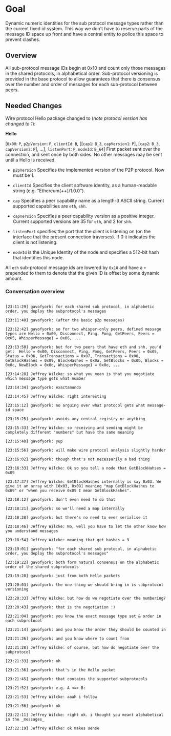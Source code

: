 # Goal



Dynamic numeric identities for the sub protocol message types rather than the current fixed id system. This way we don't have to reserve parts of the message ID space up front and have a central entity to police this space to prevent clashes.



## Overview



All sub-protocol message IDs begin at 0x10 and count only those messages in the shared protocols, in alphabetical order. Sub-protocol versioning is provided in the base protocol to allow guarantees that there is consensus over the number and order of messages for each sub-protocol between peers.



## Needed Changes



Wire protocol Hello package changed to (*note protocol version has changed to 1*):



**Hello**

[`0x00`: `P`, `p2pVersion`: `P`, `clientId`: `B`, [[`cap1`: `B_3`, `capVersion1`: `P`], [`cap2`: `B_3`, `capVersion2`: `P`], ...], `listenPort`: `P`, `nodeId`: `B_64`] First packet sent over the connection, and sent once by both sides. No other messages may be sent until a Hello is received.

* `p2pVersion` Specifies the implemented version of the P2P protocol. Now must be 1.

* `clientId` Specifies the client software identity, as a human-readable string (e.g. "Ethereum(++)/1.0.0").

* `cap` Specifies a peer capability name as a length-3 ASCII string. Current supported capabilities are `eth`, `shh`.

* `capVersion` Specifies a peer capability version as a positive integer. Current supported versions are 35 for `eth`, and 2 for `shh`.

* `listenPort` specifies the port that the client is listening on (on the interface that the present connection traverses). If 0 it indicates the client is not listening.

* `nodeId` is the Unique Identity of the node and specifies a 512-bit hash that identifies this node.



All `eth` sub-protocol message ids are lowered by `0x10` and have a `+` prepended to them to denote that the given ID is offset by some dynamic amount.



### Conversation overview



```

[23:11:29] gavofyork: for each shared sub protocol, in alphabetic order, you deploy the subprotocol's messages

[23:11:40] gavofyork: (after the basic p2p messages)

[23:12:42] gavofyork: so for two whisper-only peers, defined message types are Hello = 0x00, Disconnect, Ping, Pong, GetPeers, Peers = 0x05, WhisperMessage1 = 0x06, ...

[23:13:50] gavofyork: but for two peers that have eth and shh, you'd get:  Hello = 0x00, Disconnect, Ping, Pong, GetPeers, Peers = 0x05, Status = 0x06, GetTransactions = 0x07, Transactions = 0x08, GetBlockHashes = 0x09, BlockHashes = 0x0a, GetBlocks = 0x0b, Blocks = 0x0c, NewBlock = 0x0d, WhisperMessage1 = 0x0e, ...

[23:14:28] Jeffrey Wilcke: so what you mean is that you negotiate which message type gets what number

[23:14:34] gavofyork: exactamundo

[23:14:45] Jeffrey Wilcke: right interesting

[23:15:12] gavofyork: no arguing over what protocol gets what message-id space

[23:15:25] gavofyork: avoids any central registry or anything

[23:15:33] Jeffrey Wilcke: so receiving and sending might be completely different "numbers" but have the same meaning

[23:15:40] gavofyork: yup

[23:15:56] gavofyork: will make wire protocol analysis slightly harder

[23:16:02] gavofyork: though that's not necessarily a bad thing

[23:16:33] Jeffrey Wilcke: Ok so you tell a node that GetBlockHahses = 0x09

[23:17:37] Jeffrey Wilcke: GetBlockHashes internally is say 0x03. We give it an array with [0x03, 0x09] meaning "map GetBlockHashes to 0x09" or "when you receive 0x09 I mean GetBlockHashes".

[23:18:12] gavofyork: don't even need to do that

[23:18:21] gavofyork: so we'll need a map internally

[23:18:28] gavofyork: but there's no need to ever serialise it

[23:18:46] Jeffrey Wilcke: No, well you have to let the other know how you understand messages

[23:18:54] Jeffrey Wilcke: meaning that get hashes = 9

[23:19:01] gavofyork: "for each shared sub protocol, in alphabetic order, you deploy the subprotocol's messages"

[23:19:22] gavofyork: both form natural consensus on the alphabetic order of the shared subprotocols

[23:19:28] gavofyork: just from both Hello packets

[23:20:03] gavofyork: the one thing we should bring in is subprotocol versioning

[23:20:33] Jeffrey Wilcke: but how do we negotiate over the numbering?

[23:20:43] gavofyork: that is the negotiation :)

[23:21:04] gavofyork: you know the exact message type set & order in each subprotocol

[23:21:14] gavofyork: and you know the order they should be counted in

[23:21:26] gavofyork: and you know where to count from

[23:21:28] Jeffrey Wilcke: of course, but how do negotiate over the subprotocol

[23:21:33] gavofyork: oh

[23:21:36] gavofyork: that's in the Hello packet

[23:21:45] gavofyork: that contains the supported subprotocols

[23:21:52] gavofyork: e.g. A <=> B:

[23:21:53] Jeffrey Wilcke: aaah i follow

[23:21:56] gavofyork: ok

[23:22:11] Jeffrey Wilcke: right ok. i thought you meant alphabetical in the _messages_

[23:22:19] Jeffrey Wilcke: ok makes sense

```